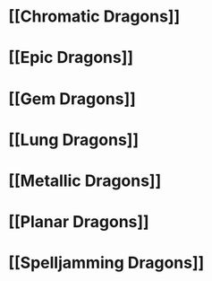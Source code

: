 # [[Chromatic Dragons]]
# [[Epic Dragons]]
# [[Gem Dragons]]
# [[Lung Dragons]]
# [[Metallic Dragons]]
# [[Planar Dragons]]
# [[Spelljamming Dragons]]